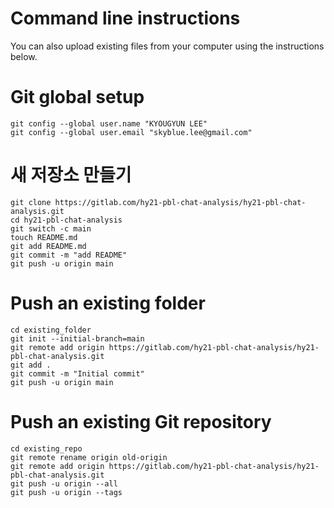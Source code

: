 # Command line instructions
You can also upload existing files from your computer using the instructions below.


# Git global setup
```
git config --global user.name "KYOUGYUN LEE"
git config --global user.email "skyblue.lee@gmail.com"
```

# 새 저장소 만들기
```
git clone https://gitlab.com/hy21-pbl-chat-analysis/hy21-pbl-chat-analysis.git
cd hy21-pbl-chat-analysis
git switch -c main
touch README.md
git add README.md
git commit -m "add README"
git push -u origin main
```

# Push an existing folder
```
cd existing_folder
git init --initial-branch=main
git remote add origin https://gitlab.com/hy21-pbl-chat-analysis/hy21-pbl-chat-analysis.git
git add .
git commit -m "Initial commit"
git push -u origin main
```

# Push an existing Git repository
```
cd existing_repo
git remote rename origin old-origin
git remote add origin https://gitlab.com/hy21-pbl-chat-analysis/hy21-pbl-chat-analysis.git
git push -u origin --all
git push -u origin --tags
```
